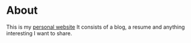 # About

  This is my [personal website](http://aurelienbottazini.com)
  It consists of a blog, a resume and anything interesting I want to share.
